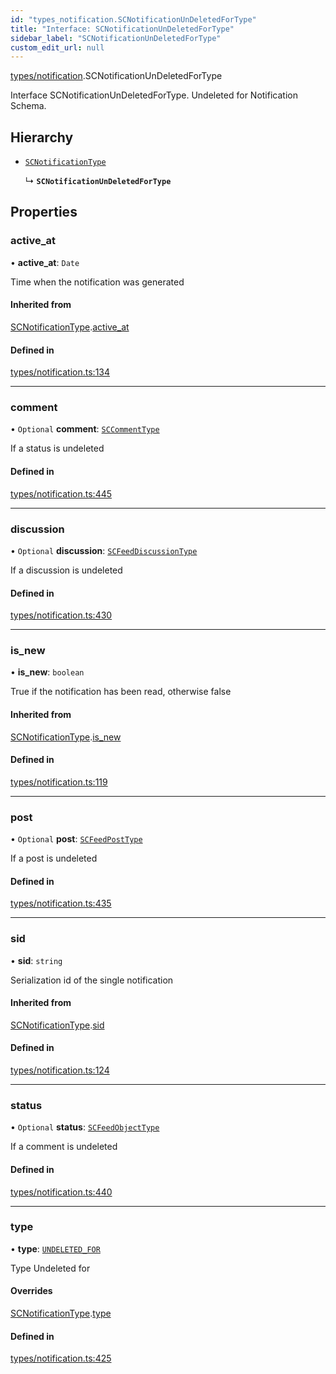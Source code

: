 ```yaml
---
id: "types_notification.SCNotificationUnDeletedForType"
title: "Interface: SCNotificationUnDeletedForType"
sidebar_label: "SCNotificationUnDeletedForType"
custom_edit_url: null
---
```


[types/notification](../modules/types_notification).SCNotificationUnDeletedForType

Interface SCNotificationUnDeletedForType.
Undeleted for Notification Schema.

## Hierarchy

- [`SCNotificationType`](types_notification.SCNotificationType)

  ↳ **`SCNotificationUnDeletedForType`**

## Properties

### active\_at

• **active\_at**: `Date`

Time when the notification was generated

#### Inherited from

[SCNotificationType](types_notification.SCNotificationType).[active_at](types_notification.SCNotificationType#active_at)

#### Defined in

[types/notification.ts:134](https://github.com/selfcommunity/community-ui/blob/3d68cce/packages/sc-core/src/types/notification.ts#L134)

___

### comment

• `Optional` **comment**: [`SCCommentType`](types_comment.SCCommentType)

If a status is undeleted

#### Defined in

[types/notification.ts:445](https://github.com/selfcommunity/community-ui/blob/3d68cce/packages/sc-core/src/types/notification.ts#L445)

___

### discussion

• `Optional` **discussion**: [`SCFeedDiscussionType`](types_feed.SCFeedDiscussionType)

If a discussion is undeleted

#### Defined in

[types/notification.ts:430](https://github.com/selfcommunity/community-ui/blob/3d68cce/packages/sc-core/src/types/notification.ts#L430)

___

### is\_new

• **is\_new**: `boolean`

True if the notification has been read, otherwise false

#### Inherited from

[SCNotificationType](types_notification.SCNotificationType).[is_new](types_notification.SCNotificationType#is_new)

#### Defined in

[types/notification.ts:119](https://github.com/selfcommunity/community-ui/blob/3d68cce/packages/sc-core/src/types/notification.ts#L119)

___

### post

• `Optional` **post**: [`SCFeedPostType`](types_feed.SCFeedPostType)

If a post is undeleted

#### Defined in

[types/notification.ts:435](https://github.com/selfcommunity/community-ui/blob/3d68cce/packages/sc-core/src/types/notification.ts#L435)

___

### sid

• **sid**: `string`

Serialization id of the single notification

#### Inherited from

[SCNotificationType](types_notification.SCNotificationType).[sid](types_notification.SCNotificationType#sid)

#### Defined in

[types/notification.ts:124](https://github.com/selfcommunity/community-ui/blob/3d68cce/packages/sc-core/src/types/notification.ts#L124)

___

### status

• `Optional` **status**: [`SCFeedObjectType`](types_feed.SCFeedObjectType)

If a comment is undeleted

#### Defined in

[types/notification.ts:440](https://github.com/selfcommunity/community-ui/blob/3d68cce/packages/sc-core/src/types/notification.ts#L440)

___

### type

• **type**: [`UNDELETED_FOR`](../enums/types_notification.SCNotificationTypologyType#undeleted_for)

Type Undeleted for

#### Overrides

[SCNotificationType](types_notification.SCNotificationType).[type](types_notification.SCNotificationType#type)

#### Defined in

[types/notification.ts:425](https://github.com/selfcommunity/community-ui/blob/3d68cce/packages/sc-core/src/types/notification.ts#L425)
